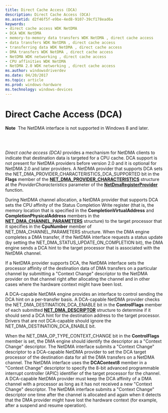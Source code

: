 ```yaml
---
title: Direct Cache Access (DCA)
description: Direct Cache Access (DCA)
ms.assetid: d2f46f5f-e9be-4ed8-9107-39cf178ead6a
keywords:
- direct cache access WDK NetDMA
- DCA WDK NetDMA
- memory-to-memory data transfers WDK NetDMA , direct cache access
- data transfers WDK NetDMA , direct cache access
- transferring data WDK NetDMA , direct cache access
- DMA transfers WDK NetDMA , direct cache access
- NetDMA WDK networking , direct cache access
- CPU affinities WDK NetDMA
- NetDMA 2.0 WDK networking , direct cache access
ms.author: windowsdriverdev
ms.date: 04/20/2017
ms.topic: article
ms.prod: windows-hardware
ms.technology: windows-devices
---
```


# Direct Cache Access (DCA)


**Note**  The NetDMA interface is not supported in Windows 8 and later.

 

## <a href="" id="ddk-direct-cache-access--dca--ng"></a>


*Direct cache access (DCA)* provides a mechanism for NetDMA clients to indicate that destination data is targeted for a CPU cache. DCA support is not present for NetDMA providers before version 2.0 and it is optional for NetDMA 2.0 and later providers. A NetDMA provider that supports DCA sets the NET\_DMA\_PROVIDER\_CHARACTERISTICS\_DCA\_SUPPORTED bit in the **Flags** member of the [**NET\_DMA\_PROVIDER\_CHARACTERISTICS**](https://msdn.microsoft.com/library/windows/hardware/ff568738) structure at the *ProviderCharacteristics* parameter of the [**NetDmaRegisterProvider**](https://msdn.microsoft.com/library/windows/hardware/ff568336) function.

During NetDMA channel allocation, a NetDMA provider that supports DCA sets the CPU affinity of the Status Completion Write register (that is, the memory location that is specified in the **CompletionVirtualAddress** and **CompletionPhysicalAddress** members in the [**NET\_DMA\_CHANNEL\_PARAMETERS**](https://msdn.microsoft.com/library/windows/hardware/ff568732) structure) to the target processor that it specifies in the **CpuNumber** member of NET\_DMA\_CHANNEL\_PARAMETERS structure. When the DMA engine completes a DMA transfer, if the NetDMA interface requests a status update (by setting the NET\_DMA\_STATUS\_UPDATE\_ON\_COMPLETION bit), the DMA engine sends a DCA hint to the target processor that is associated with the NetDMA channel.

If a NetDMA provider supports DCA, the NetDMA interface sets the processor affinity of the destination data of DMA transfers on a particular channel by submitting a "Context Change" descriptor to the NetDMA provider on that channel right after allocating the channel and in other cases where the hardware context might have been lost.

A DCA-capable NetDMA engine provides an interface to control sending the DCA hint on a per-transfer basis. A DCA-capable NetDMA provider checks the NET\_DMA\_DESTINATION\_DCA\_ENABLE bit in the **ControlFlags** member of each submitted [**NET\_DMA\_DESCRIPTOR**](https://msdn.microsoft.com/library/windows/hardware/ff568734) structure to determine if it should send a DCA hint for the destination address to the target processor. Drivers that are not DCA-capable should ignore the NET\_DMA\_DESTINATION\_DCA\_ENABLE bit.

When the NET\_DMA\_OP\_TYPE\_CONTEXT\_CHANGE bit in the **ControlFlags** member is set, the DMA engine should identify the descriptor as a "Context Change" descriptor. The NetDMA interface submits a "Context Change" descriptor to a DCA-capable NetDMA provider to set the DCA target processor of the destination data for all the DMA transfers on a NetDMA channel. The NetDMA interface uses the **DCAContext8** member in a "Context Change" descriptor to specify the 8-bit advanced programmable interrupt controller (APIC) identifier of the target processor for the channel. A DCA-capable NetDMA provider must keep the DCA affinity of a DMA channel with a processor as long as it has not received a new "Context Change" descriptor. The NetDMA interface submits a "Context Change" descriptor one time after the channel is allocated and again when it detects that the DMA provider might have lost the hardware context (for example, after a suspend and resume operation).

 

 





